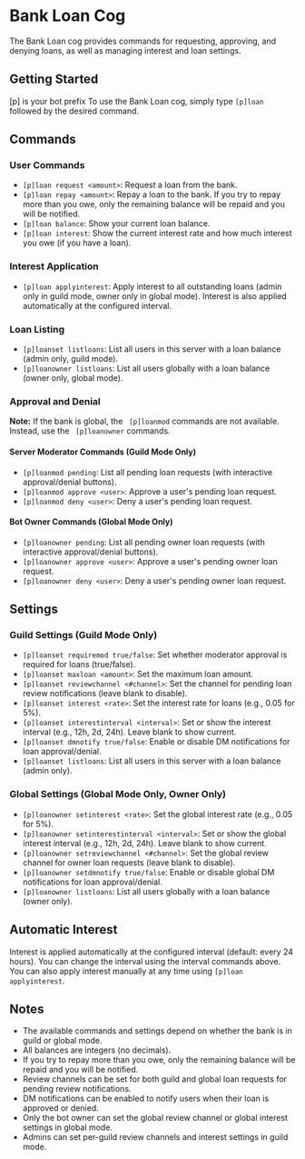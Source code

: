 # Bank Loan Cog

The Bank Loan cog provides commands for requesting, approving, and denying loans, as well as managing interest and loan settings.

## Getting Started

[p] is your bot prefix 
To use the Bank Loan cog, simply type `[p]loan` followed by the desired command.

## Commands

### User Commands

* `[p]loan request <amount>`: Request a loan from the bank.
* `[p]loan repay <amount>`: Repay a loan to the bank. If you try to repay more than you owe, only the remaining balance will be repaid and you will be notified.
* `[p]loan balance`: Show your current loan balance.
* `[p]loan interest`: Show the current interest rate and how much interest you owe (if you have a loan).

### Interest Application

* `[p]loan applyinterest`: Apply interest to all outstanding loans (admin only in guild mode, owner only in global mode). Interest is also applied automatically at the configured interval.

### Loan Listing

* `[p]loanset listloans`: List all users in this server with a loan balance (admin only, guild mode).
* `[p]loanowner listloans`: List all users globally with a loan balance (owner only, global mode).

### Approval and Denial

**Note:** If the bank is global, the ` [p]loanmod` commands are not available. Instead, use the ` [p]loanowner` commands.

#### Server Moderator Commands (Guild Mode Only)

* `[p]loanmod pending`: List all pending loan requests (with interactive approval/denial buttons).
* `[p]loanmod approve <user>`: Approve a user's pending loan request.
* `[p]loanmod deny <user>`: Deny a user's pending loan request.

#### Bot Owner Commands (Global Mode Only)

* `[p]loanowner pending`: List all pending owner loan requests (with interactive approval/denial buttons).
* `[p]loanowner approve <user>`: Approve a user's pending owner loan request.
* `[p]loanowner deny <user>`: Deny a user's pending owner loan request.

## Settings

### Guild Settings (Guild Mode Only)

* `[p]loanset requiremod true/false`: Set whether moderator approval is required for loans (true/false).
* `[p]loanset maxloan <amount>`: Set the maximum loan amount.
* `[p]loanset reviewchannel <#channel>`: Set the channel for pending loan review notifications (leave blank to disable).
* `[p]loanset interest <rate>`: Set the interest rate for loans (e.g., 0.05 for 5%).
* `[p]loanset interestinterval <interval>`: Set or show the interest interval (e.g., 12h, 2d, 24h). Leave blank to show current.
* `[p]loanset dmnotify true/false`: Enable or disable DM notifications for loan approval/denial.
* `[p]loanset listloans`: List all users in this server with a loan balance (admin only).

### Global Settings (Global Mode Only, Owner Only)

* `[p]loanowner setinterest <rate>`: Set the global interest rate (e.g., 0.05 for 5%).
* `[p]loanowner setinterestinterval <interval>`: Set or show the global interest interval (e.g., 12h, 2d, 24h). Leave blank to show current.
* `[p]loanowner setreviewchannel <#channel>`: Set the global review channel for owner loan requests (leave blank to disable).
* `[p]loanowner setdmnotify true/false`: Enable or disable global DM notifications for loan approval/denial.
* `[p]loanowner listloans`: List all users globally with a loan balance (owner only).

## Automatic Interest

Interest is applied automatically at the configured interval (default: every 24 hours). You can change the interval using the interval commands above. You can also apply interest manually at any time using `[p]loan applyinterest`.

## Notes

- The available commands and settings depend on whether the bank is in guild or global mode.
- All balances are integers (no decimals).
- If you try to repay more than you owe, only the remaining balance will be repaid and you will be notified.
- Review channels can be set for both guild and global loan requests for pending review notifications.
- DM notifications can be enabled to notify users when their loan is approved or denied.
- Only the bot owner can set the global review channel or global interest settings in global mode.
- Admins can set per-guild review channels and interest settings in guild mode.




